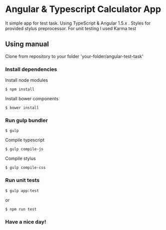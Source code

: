 # Angular & Typescript Calculator App

It simple app for test task. Using TypeScript & Angular 1.5.x . Styles for provided stylus preprocessor. For unit testing I used Karma test

## Using manual

Clone from repository to your folder 'your-folder/angular-test-task'

### Install dependencies

Install node modules

`$ npm install`

Install bower components

`$ bower install`

### Run gulp bundler

`$ gulp`

Compile typescript

`$ gulp compile-js`

Compile stylus

`$ gulp compile-css`

### Run unit tests

`$ gulp app:test`

or

`$ npm run test`

### Have a nice day!

